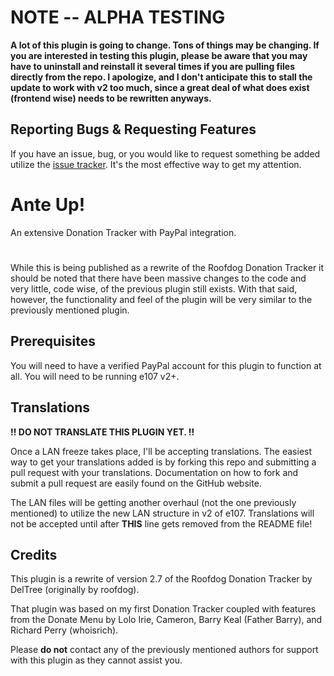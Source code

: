# NOTE -- ALPHA TESTING

**A lot of this plugin is going to change. Tons of things may be changing. If you are interested in testing this plugin, please be aware that you may have to uninstall and reinstall it several times if you are pulling files directly from the repo. I apologize, and I don't anticipate this to stall the update to work with v2 too much, since a great deal of what does exist (frontend wise) needs to be rewritten anyways.**

## Reporting Bugs & Requesting Features

If you have an issue, bug, or you would like to request something be added utilize the [issue tracker](https://github.com/septor/anteup/issues). It's the most effective way to get my attention.

# Ante Up!

An extensive Donation Tracker with PayPal integration.

#

While this is being published as a rewrite of the Roofdog Donation Tracker it should be noted that there have been massive changes to the code and very little, code wise,
of the previous plugin still exists. With that said, however, the functionality and feel of the plugin will be very similar to the previously mentioned plugin.

## Prerequisites

You will need to have a verified PayPal account for this plugin to function at all.
You will need to be running e107 v2+.

## Translations

**!! DO NOT TRANSLATE THIS PLUGIN YET. !!**

Once a LAN freeze takes place, I'll be accepting translations. The easiest way to get your translations added is by forking this repo and submitting a pull request with your translations. Documentation on how to fork and submit a pull request are easily found on the GitHub website.

The LAN files will be getting another overhaul (not the one previously mentioned) to utilize the new LAN structure in v2 of e107. Translations will not be accepted until after **THIS** line gets removed from the README file!

## Credits

This plugin is a rewrite of version 2.7 of the Roofdog Donation Tracker by DelTree (originally by roofdog).

That plugin was based on my first Donation Tracker coupled with features from the Donate Menu by Lolo Irie, Cameron, Barry Keal (Father Barry), and Richard Perry (whoisrich).

Please **do not** contact any of the previously mentioned authors for support with this plugin as they cannot  assist you.
